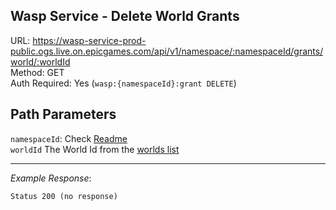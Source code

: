 ## Wasp Service - Delete World Grants

URL: https://wasp-service-prod-public.ogs.live.on.epicgames.com/api/v1/namespace/:namespaceId/grants/world/:worldId \
Method: GET \
Auth Required: Yes (`wasp:{namespaceId}:grant DELETE`)

## Path Parameters

`namespaceId`: Check [Readme](../../README.md) <br/>
`worldId` The World Id from the [worlds list](../AccountAccessibleWorld.md)

---

_Example Response_:

`Status 200 (no response)`
